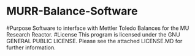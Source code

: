 MURR-Balance-Software
=====================
#Purpose
Software to interface with Mettler Toledo Balances for the MU Research Reactor.
#License
This program is licensed under the GNU GENERAL PUBLIC LICENSE.
Please see the attached LICENSE.MD for further information.

